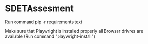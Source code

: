 # SDETAssesment

Run command pip -r requirements.text

Make sure that Playwright is installed properly all Browser drivres are available
(Run command "playwright-install")
